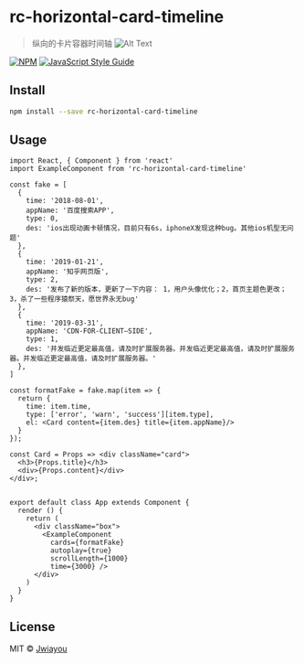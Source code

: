 # rc-horizontal-card-timeline

> 纵向的卡片容器时间轴
![Alt Text](./demo.gif)

[![NPM][image-1]][2] [![JavaScript Style Guide][image-2]][3]

## Install

```bash
npm install --save rc-horizontal-card-timeline
```

## Usage

```tsx
import React, { Component } from 'react'
import ExampleComponent from 'rc-horizontal-card-timeline'

const fake = [
  {
    time: '2018-08-01',
    appName: '百度搜索APP',
    type: 0,
    des: 'ios出现动画卡顿情况，目前只有6s，iphoneX发现这种bug。其他ios机型无问题'
  },
  {
    time: '2019-01-21',
    appName: '知乎网页版',
    type: 2,
    des: '发布了新的版本，更新了一下内容： 1，用户头像优化；2，首页主题色更改；3，杀了一些程序猿祭天，愿世界永无bug'
  },
  {
    time: '2019-03-31',
    appName: 'CDN-FOR-CLIENT—SIDE',
    type: 1,
    des: '并发临近更定最高值，请及时扩展服务器。并发临近更定最高值，请及时扩展服务器。并发临近更定最高值，请及时扩展服务器。'
  },
]

const formatFake = fake.map(item => {
  return {
    time: item.time,
    type: ['error', 'warn', 'success'][item.type],
    el: <Card content={item.des} title={item.appName}/>
  }
});

const Card = Props => <div className="card">
  <h3>{Props.title}</h3>
  <div>{Props.content}</div>
</div>;


export default class App extends Component {
  render () {
    return (
      <div className="box">
        <ExampleComponent
          cards={formatFake}
          autoplay={true}
          scrollLength={1000}
          time={3000} />
      </div>
    )
  }
}
```

## License

MIT © [Jwiayou][4]

[2]:	https://www.npmjs.com/package/rc-horizontal-card-timeline
[3]:	https://standardjs.com
[4]:	https://github.com/Jwiayou

[image-1]:	https://img.shields.io/npm/v/rc-horizontal-card-timeline.svg
[image-2]:	https://img.shields.io/badge/code_style-standard-brightgreen.svg
